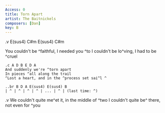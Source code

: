 ```yaml
---
Access: 0
title: Torn Apart
artist: The Baitnickels
composers: [Dan]
key: B
---
```

.v E(sus4) C#m E(sus4) C#m

You couldn't be ^faithful, I needed you ^to 
I couldn't be lo^ving, I had to be ^cruel 

	.c A D B E D A 
	And suddenly we're ^torn apart
	In pieces ^all along the trail
	^Lost a heart, and in the ^process set sai^l ^

	..br B D A E(sus4) E(sus4) B
	| ^ | ^ | ^ | ^ | ... | ^ | (last time: ^)

.v
We couldn't quite me^et it, in the middle of ^two 
I couldn't quite be^ there, not even for ^you 